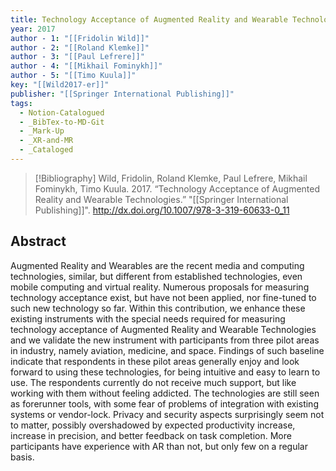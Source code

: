 ```yaml
---
title: Technology Acceptance of Augmented Reality and Wearable Technologies
year: 2017
author - 1: "[[Fridolin Wild]]"
author - 2: "[[Roland Klemke]]"
author - 3: "[[Paul Lefrere]]"
author - 4: "[[Mikhail Fominykh]]"
author - 5: "[[Timo Kuula]]"
key: "[[Wild2017-er]]"
publisher: "[[Springer International Publishing]]"
tags:
  - Notion-Catalogued
  - _BibTex-to-MD-Git
  - _Mark-Up
  - _XR-and-MR
  - _Cataloged
---
```


> [!Bibliography]
> Wild, Fridolin, Roland Klemke, Paul Lefrere, Mikhail Fominykh, Timo Kuula. 2017. “Technology Acceptance of Augmented Reality and Wearable Technologies.” "[[Springer International Publishing]]". http://dx.doi.org/10.1007/978-3-319-60633-0_11

## Abstract
Augmented Reality and Wearables are the recent media and computing technologies, similar, but different from established technologies, even mobile computing and virtual reality. Numerous proposals for measuring technology acceptance exist, but have not been applied, nor fine-tuned to such new technology so far. Within this contribution, we enhance these existing instruments with the special needs required for measuring technology acceptance of Augmented Reality and Wearable Technologies and we validate the new instrument with participants from three pilot areas in industry, namely aviation, medicine, and space. Findings of such baseline indicate that respondents in these pilot areas generally enjoy and look forward to using these technologies, for being intuitive and easy to learn to use. The respondents currently do not receive much support, but like working with them without feeling addicted. The technologies are still seen as forerunner tools, with some fear of problems of integration with existing systems or vendor-lock. Privacy and security aspects surprisingly seem not to matter, possibly overshadowed by expected productivity increase, increase in precision, and better feedback on task completion. More participants have experience with AR than not, but only few on a regular basis.
